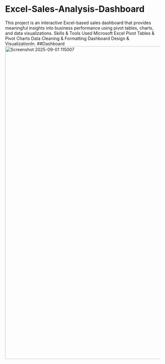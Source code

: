 # Excel-Sales-Analysis-Dashboard
This project is an interactive Excel-based sales dashboard that provides meaningful insights into business performance using pivot tables, charts, and data visualizations. Skills &amp; Tools Used  Microsoft Excel  Pivot Tables &amp; Pivot Charts  Data Cleaning &amp; Formatting  Dashboard Design &amp; VisualizationIn. 
##Dashboard
<img width="1905" height="1016" alt="Screenshot 2025-09-01 115007" src="https://github.com/user-attachments/assets/254d704b-7f3b-4f20-8a23-e9c491baad80" />
